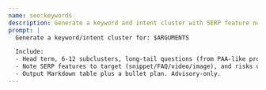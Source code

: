 ```yaml
---
name: seo:keywords
description: Generate a keyword and intent cluster with SERP feature notes.
prompt: |
  Generate a keyword/intent cluster for: $ARGUMENTS

  Include:
  - Head term, 6-12 subclusters, long-tail questions (from PAA-like prompts), entities, and content mapping (which section covers what).
  - Note SERP features to target (snippet/FAQ/video/image), and risks of zero-click.
  - Output Markdown table plus a bullet plan. Advisory-only.
---
```

